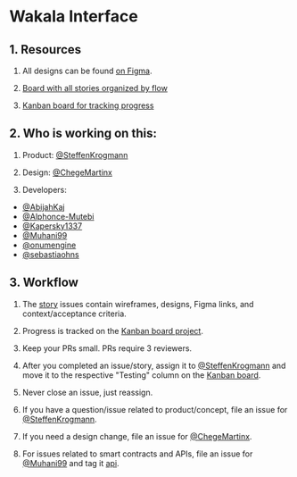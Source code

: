 # Wakala Interface

## 1. Resources

1. All designs can be found [on Figma](https://www.figma.com/file/ERJ7bYyBWdqJw1ID9nZJ2N/Wakala?node-id=1059%3A1278).

2. [Board with all stories organized by flow](https://github.com/WakalaDAO/wakala-interface/projects/2)

3. [Kanban board for tracking progress](https://github.com/WakalaDAO/wakala-interface/projects/3)


## 2. Who is working on this:
1. Product: [@SteffenKrogmann](https://github.com/SteffenKrogmann)

2. Design: [@ChegeMartinx](https://github.com/ChegeMartinx)

3. Developers:

- [@AbijahKaj](https://github.com/AbijahKaj)
- [@Alphonce-Mutebi](https://github.com/Alphonce-Mutebi)
- [@Kapersky1337](https://github.com/Kapersky1337)
- [@Muhani99](https://github.com/Muhani99)
- [@onumengine](https://github.com/onumengine)
- [@sebastiaohns](https://github.com/sebastiaohns)


## 3. Workflow
1. The [story](https://github.com/Wakala/wakala-interface/labels/story) issues contain wireframes, designs, Figma links, and context/acceptance criteria.

2. Progress is tracked on the [Kanban board project](https://github.com/WakalaDAO/wakala-interface/projects/3).

3. Keep your PRs small. PRs require 3 reviewers.

4. After you completed an issue/story, assign it to [@SteffenKrogmann](https://github.com/SteffenKrogmann) and move it to the respective "Testing" column on the [Kanban board](https://github.com/WakalaDAO/wakala-interface/projects/3).

5. Never close an issue, just reassign.

6. If you have a question/issue related to product/concept, file an issue for [@SteffenKrogmann](https://github.com/SteffenKrogmann).

7. If you need a design change, file an issue for [@ChegeMartinx](https://github.com/ChegeMartinx).

8. For issues related to smart contracts and APIs, file an issue for [@Muhani99](https://github.com/Muhani99) and tag it [api](https://github.com/WakalaDAO/wakala-interface/labels/api).
